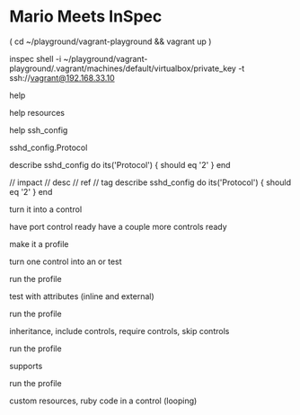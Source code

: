 # Mario Meets InSpec

 ( cd ~/playground/vagrant-playground && vagrant up )

inspec shell -i ~/playground/vagrant-playground/.vagrant/machines/default/virtualbox/private_key -t ssh://vagrant@192.168.33.10

help

help resources

help ssh_config

sshd_config.Protocol

describe sshd_config do
  its('Protocol') { should eq '2' }
end

// impact
// desc
// ref
// tag
describe sshd_config do
  its('Protocol') { should eq '2' }
end

turn it into a control

have port control ready
have a couple more controls ready

make it a profile

turn one control into an or test

run the profile

test with attributes (inline and external)

run the profile

inheritance, include controls, require controls, skip controls

run the profile

supports

run the profile

custom resources, ruby code in a control (looping)